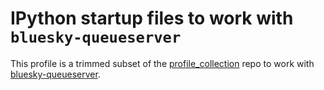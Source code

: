 # IPython startup files to work with `bluesky-queueserver`


This profile is a trimmed subset of the
[profile_collection](https://github.com/NSLS-II-TES/profile_collection) repo to
work with
[bluesky-queueserver](https://blueskyproject.io/bluesky-queueserver/tutorials.html).
